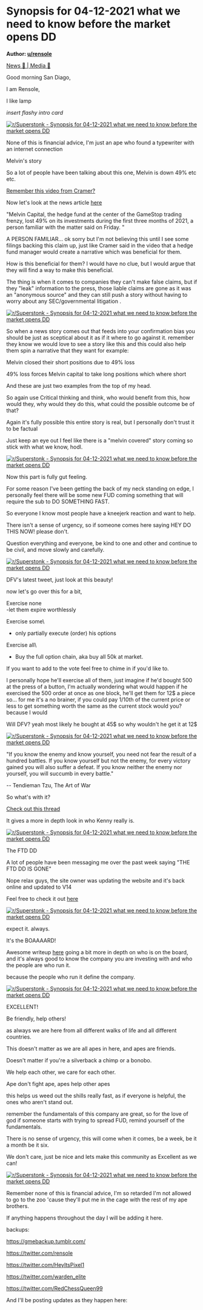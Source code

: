 Synopsis for 04-12-2021 what we need to know before the market opens DD
=======================================================================

**Author: [u/rensole](https://www.reddit.com/user/rensole/)**

[News 📰 | Media 📱](https://www.reddit.com/r/Superstonk/search?q=flair_name%3A%22News%20%F0%9F%93%B0%20%7C%20Media%20%F0%9F%93%B1%22&restrict_sr=1)

Good morning San Diago,

I am Rensole,

I like lamp

*insert flashy intro card*

[![r/Superstonk - Synopsis for 04-12-2021 what we need to know before the market opens DD](https://preview.redd.it/gikzky62gps61.png?width=680&format=png&auto=webp&s=5571204728f26a6951e985656b5a8e52df0ab4c1)](https://preview.redd.it/gikzky62gps61.png?width=680&format=png&auto=webp&s=5571204728f26a6951e985656b5a8e52df0ab4c1)

None of this is financial advice, I'm just an ape who found a typewriter with an internet connection

Melvin's story

So a lot of people have been talking about this one, Melvin is down 49% etc etc.

[Remember this video from Cramer?](https://www.reddit.com/r/GME/comments/lvpvic/dont_let_the_shills_and_bots_downvote_this_cramer/)

Now let's look at the news article [here](https://finance.yahoo.com/news/1-hedge-fund-melvin-capital-205342159.html)

"Melvin Capital, the hedge fund at the center of the GameStop trading frenzy, lost 49% on its investments during the first three months of 2021, a person familiar with the matter said on Friday. "

A PERSON FAMILIAR... ok sorry but I'm not believing this until I see some filings backing this claim up, just like Cramer said in the video that a hedge fund manager would create a narrative which was beneficial for them.

How is this beneficial for them? I would have no clue, but I would argue that they will find a way to make this beneficial.

The thing is when it comes to companies they can't make false claims, but if they "leak" information to the press, those liable claims are gone as it was an "anonymous source" and they can still push a story without having to worry about any SEC/governmental litigation .

[![r/Superstonk - Synopsis for 04-12-2021 what we need to know before the market opens DD](https://preview.redd.it/4zol8g87jps61.png?width=680&format=png&auto=webp&s=86a83b3223f7282c9a112e4182af012bfbe8c167)](https://preview.redd.it/4zol8g87jps61.png?width=680&format=png&auto=webp&s=86a83b3223f7282c9a112e4182af012bfbe8c167)

So when a news story comes out that feeds into your confirmation bias you should be just as sceptical about it as if it where to go against it. remember they know we would love to see a story like this and this could also help them spin a narrative that they want for example:

Melvin closed their short positions due to 49% loss

49% loss forces Melvin capital to take long positions which where short

And these are just two examples from the top of my head.

So again use Critical thinking and think, who would benefit from this, how would they, why would they do this, what could the possible outcome be of that?

Again it's fully possible this entire story is real, but I personally don't trust it to be factual

Just keep an eye out I feel like there is a "melvin covered" story coming so stick with what we know, hodl.

[![r/Superstonk - Synopsis for 04-12-2021 what we need to know before the market opens DD](https://preview.redd.it/k7vmomepips61.jpg?width=605&format=pjpg&auto=webp&s=356c77d01dcde26d4e7445e903e6d165cda6b563)](https://preview.redd.it/k7vmomepips61.jpg?width=605&format=pjpg&auto=webp&s=356c77d01dcde26d4e7445e903e6d165cda6b563)

Now this part is fully gut feeling.

For some reason I've been getting the back of my neck standing on edge, I personally feel there will be some new FUD coming something that will require the sub to DO SOMETHING FAST.

So everyone I know most people have a kneejerk reaction and want to help.

There isn't a sense of urgency, so if someone comes here saying HEY DO THIS NOW! please don't.

Question everything and everyone, be kind to one and other and continue to be civil, and move slowly and carefully.

[![r/Superstonk - Synopsis for 04-12-2021 what we need to know before the market opens DD](https://preview.redd.it/xx72njrhlps61.png?width=828&format=png&auto=webp&s=f0b586e6ae8d7f4951530e90e34d98117546ba9d)](https://preview.redd.it/xx72njrhlps61.png?width=828&format=png&auto=webp&s=f0b586e6ae8d7f4951530e90e34d98117546ba9d)

DFV's latest tweet, just look at this beauty!

now let's go over this for a bit,

Exercise none\
-let them expire worthlessly

Exercise some\
- only partially execute (order) his options

Exercise all\
- Buy the full option chain, aka buy all 50k at market.

If you want to add to the vote feel free to chime in if you'd like to.

I personally hope he'll exercise all of them, just imagine if he'd bought 500 at the press of a button, I'm actually wondering what would happen if he exercised the 500 order at once as one block, he'll get them for 12$ a piece so... for me it's a no brainer, if you could pay 1/10th of the current price or less to get something worth the same as the current stock would you? because I would

Will DFV? yeah most likely he bought at 45$ so why wouldn't he get it at 12$

[![r/Superstonk - Synopsis for 04-12-2021 what we need to know before the market opens DD](https://preview.redd.it/mr8iqmvtmps61.jpg?width=600&format=pjpg&auto=webp&s=6379db0037f84cca2be7eb37858a6181134c1d4e)](https://preview.redd.it/mr8iqmvtmps61.jpg?width=600&format=pjpg&auto=webp&s=6379db0037f84cca2be7eb37858a6181134c1d4e)

"If you know the enemy and know yourself, you need not fear the result of a hundred battles. If you know yourself but not the enemy, for every victory gained you will also suffer a defeat. If you know neither the enemy nor yourself, you will succumb in every battle."

-- Tendieman Tzu, The Art of War

So what's with it?

[Check out this thread](https://www.reddit.com/r/Superstonk/comments/mou8ww/ken_griffin_exposed/?utm_source=share&utm_medium=ios_app&utm_name=iossmf)

It gives a more in depth look in who Kenny really is.

[![r/Superstonk - Synopsis for 04-12-2021 what we need to know before the market opens DD](https://preview.redd.it/1oayh7cfnps61.jpg?width=700&format=pjpg&auto=webp&s=f37eb3ddc1e4ede85be56db55ea4dc0d2e0b26ae)](https://preview.redd.it/1oayh7cfnps61.jpg?width=700&format=pjpg&auto=webp&s=f37eb3ddc1e4ede85be56db55ea4dc0d2e0b26ae)

The FTD DD

A lot of people have been messaging me over the past week saying "THE FTD DD IS GONE"

Nope relax guys, the site owner was updating the website and it's back online and updated to V14

Feel free to check it out [here](https://iamnotafinancialadvisor.com/DD/GME/og/GMEv14.pdf)

[![r/Superstonk - Synopsis for 04-12-2021 what we need to know before the market opens DD](https://preview.redd.it/7jt5w88xops61.jpg?width=640&format=pjpg&auto=webp&s=bcb67015f5974d0413671089411d03421859e967)](https://preview.redd.it/7jt5w88xops61.jpg?width=640&format=pjpg&auto=webp&s=bcb67015f5974d0413671089411d03421859e967)

expect it. always.

It's the BOAAAARD!

Awesome writeup [here](https://www.reddit.com/r/Superstonk/comments/mop9pu/%F0%9D%97%9A%F0%9D%97%AE%F0%9D%97%BA%F0%9D%97%B2%F0%9D%97%A6%F0%9D%98%81%F0%9D%97%BC%F0%9D%97%BD%F0%9D%98%80_%F0%9D%97%98%F0%9D%98%85%F0%9D%97%B2%F0%9D%97%B0%F0%9D%98%82%F0%9D%98%81%F0%9D%97%B6%F0%9D%98%83%F0%9D%97%B2_%F0%9D%97%97%F0%9D%97%BF%F0%9D%97%B2%F0%9D%97%AE%F0%9D%97%BA_%F0%9D%97%A7%F0%9D%97%B2%F0%9D%97%AE%F0%9D%97%BA/?utm_source=share&utm_medium=ios_app&utm_name=iossmf) going a bit more in depth on who is on the board, and it's always good to know the company you are investing with and who the people are who run it.

because the people who run it define the company.

[![r/Superstonk - Synopsis for 04-12-2021 what we need to know before the market opens DD](https://preview.redd.it/jnxes2muops61.png?width=554&format=png&auto=webp&s=82452e0bed0503ba58c72eae05d33434bb14cf21)](https://preview.redd.it/jnxes2muops61.png?width=554&format=png&auto=webp&s=82452e0bed0503ba58c72eae05d33434bb14cf21)

EXCELLENT!

Be friendly, help others!

as always we are here from all different walks of life and all different countries.

This doesn't matter as we are all apes in here, and apes are friends.

Doesn't matter if you're a silverback a chimp or a bonobo.

We help each other, we care for each other.

Ape don't fight ape, apes help other apes

this helps us weed out the shills really fast, as if everyone is helpful, the ones who aren't stand out.

remember the fundamentals of this company are great, so for the love of god if someone starts with trying to spread FUD, remind yourself of the fundamentals.

There is no sense of urgency, this will come when it comes, be a week, be it a month be it six.

We don't care, just be nice and lets make this community as Excellent as we can!

[![r/Superstonk - Synopsis for 04-12-2021 what we need to know before the market opens DD](https://preview.redd.it/ed7sjb30pps61.png?width=400&format=png&auto=webp&s=d8d961a85debc644de6e11d383fb4c82af9bdbdf)](https://preview.redd.it/ed7sjb30pps61.png?width=400&format=png&auto=webp&s=d8d961a85debc644de6e11d383fb4c82af9bdbdf)

Remember none of this is financial advice, I'm so retarded I'm not allowed to go to the zoo 'cause they'll put me in the cage with the rest of my ape brothers.

If anything happens throughout the day I will be adding it here.

backups:

<https://gmebackup.tumblr.com/>

<https://twitter.com/rensole>

<https://twitter.com/HeyItsPixel1>

<https://twitter.com/warden_elite>

<https://twitter.com/RedChessQueen99>

And I'll be posting updates as they happen here:
